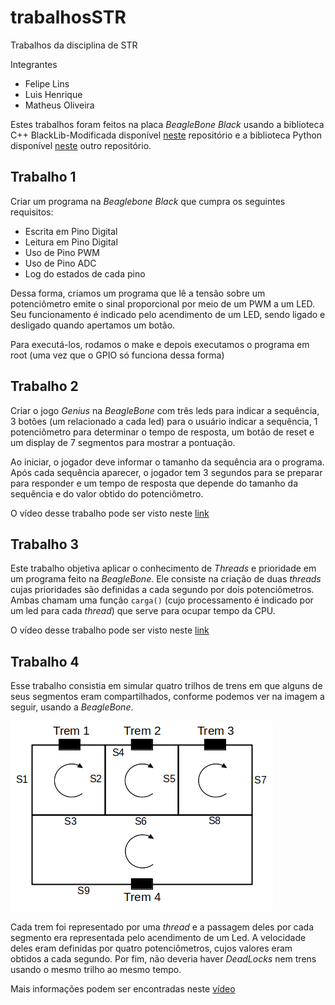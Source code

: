 # trabalhosSTR
Trabalhos da disciplina de STR

Integrantes
- Felipe Lins
- Luis Henrique
- Matheus Oliveira

Estes trabalhos foram feitos na placa *BeagleBone Black* usando a biblioteca C++ BlackLib-Modificada disponível [neste](https://github.com/ruteee/BlackLib-Modificada) repositório e a biblioteca Python disponível [neste](https://github.com/adafruit/adafruit-beaglebone-io-python) outro repositório.

## Trabalho 1

Criar um programa na *Beaglebone Black* que cumpra os seguintes requisitos:

- Escrita em Pino Digital
- Leitura em Pino Digital
- Uso de Pino PWM
- Uso de Pino ADC
- Log do estados de cada pino

Dessa forma, criamos um programa que lê a tensão sobre um potenciômetro emite o sinal proporcional por meio de um PWM a um LED. Seu funcionamento é indicado pelo acendimento de um LED, sendo ligado e desligado quando apertamos um botão.

Para executá-los, rodamos o make e depois executamos o programa em root (uma vez que o GPIO só funciona dessa forma)

## Trabalho 2

Criar o jogo *Genius* na *BeagleBone* com três leds para indicar a sequência, 3 botões (um relacionado a cada led) para o usuário indicar a sequência, 1 potenciômetro para determinar o tempo de resposta, um botão de reset e um display de 7 segmentos para mostrar a pontuação.

Ao iniciar, o jogador deve informar o tamanho da sequência ara o programa. Após cada sequência aparecer, o jogador tem 3 segundos para se preparar para responder e um tempo de resposta que depende do tamanho da sequência e do valor obtido do potenciômetro.

O vídeo desse trabalho pode ser visto neste [link](https://www.youtube.com/watch?v=N6DKfNhe2gw)

## Trabalho 3

Este trabalho objetiva aplicar o conhecimento de *Threads* e prioridade em um programa feito na *BeagleBone*. Ele consiste na criação de duas *threads* cujas prioridades são definidas a cada segundo por dois potenciômetros. Ambas chamam uma função `carga()` (cujo processamento é indicado por um led para cada *thread*) que serve para ocupar tempo da CPU.

O vídeo desse trabalho pode ser visto neste [link](https://youtu.be/VlvBfMAmoKw)

## Trabalho 4

Esse trabalho consistia em simular quatro trilhos de trens em que alguns de seus segmentos eram compartilhados, conforme podemos ver na imagem a seguir, usando a *BeagleBone*.

![trilhos](/trabalho4/trilhos.png?raw=true)

Cada trem foi representado por uma *thread* e a passagem deles por cada segmento era representada pelo acendimento de um Led. A velocidade deles eram definidas por quatro potenciômetros, cujos valores eram obtidos a cada segundo. Por fim, não deveria haver *DeadLocks* nem trens usando o mesmo trilho ao mesmo tempo.

Mais informações podem ser encontradas neste [vídeo](https://www.youtube.com/user/markbad00)
